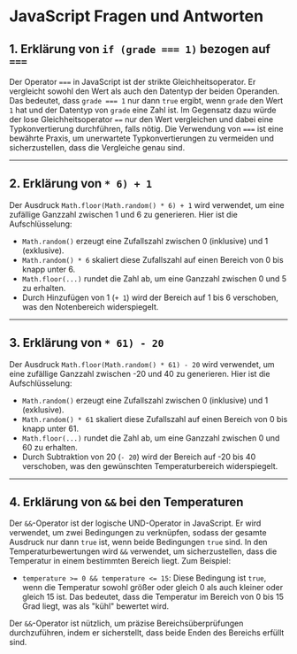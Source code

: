 # JavaScript Fragen und Antworten

## 1. Erklärung von `if (grade === 1)` bezogen auf `===`

Der Operator `===` in JavaScript ist der strikte Gleichheitsoperator. Er vergleicht sowohl den Wert als auch den Datentyp der beiden Operanden. Das bedeutet, dass `grade === 1` nur dann `true` ergibt, wenn `grade` den Wert `1` hat und der Datentyp von `grade` eine Zahl ist. Im Gegensatz dazu würde der lose Gleichheitsoperator `==` nur den Wert vergleichen und dabei eine Typkonvertierung durchführen, falls nötig. Die Verwendung von `===` ist eine bewährte Praxis, um unerwartete Typkonvertierungen zu vermeiden und sicherzustellen, dass die Vergleiche genau sind.

---

## 2. Erklärung von `* 6) + 1`

Der Ausdruck `Math.floor(Math.random() * 6) + 1` wird verwendet, um eine zufällige Ganzzahl zwischen 1 und 6 zu generieren. Hier ist die Aufschlüsselung:

- `Math.random()` erzeugt eine Zufallszahl zwischen 0 (inklusive) und 1 (exklusive).
- `Math.random() * 6` skaliert diese Zufallszahl auf einen Bereich von 0 bis knapp unter 6.
- `Math.floor(...)` rundet die Zahl ab, um eine Ganzzahl zwischen 0 und 5 zu erhalten.
- Durch Hinzufügen von 1 (`+ 1`) wird der Bereich auf 1 bis 6 verschoben, was den Notenbereich widerspiegelt.

---

## 3. Erklärung von `* 61) - 20`

Der Ausdruck `Math.floor(Math.random() * 61) - 20` wird verwendet, um eine zufällige Ganzzahl zwischen -20 und 40 zu generieren. Hier ist die Aufschlüsselung:

- `Math.random()` erzeugt eine Zufallszahl zwischen 0 (inklusive) und 1 (exklusive).
- `Math.random() * 61` skaliert diese Zufallszahl auf einen Bereich von 0 bis knapp unter 61.
- `Math.floor(...)` rundet die Zahl ab, um eine Ganzzahl zwischen 0 und 60 zu erhalten.
- Durch Subtraktion von 20 (`- 20`) wird der Bereich auf -20 bis 40 verschoben, was den gewünschten Temperaturbereich widerspiegelt.

---

## 4. Erklärung von `&&` bei den Temperaturen

Der `&&`-Operator ist der logische UND-Operator in JavaScript. Er wird verwendet, um zwei Bedingungen zu verknüpfen, sodass der gesamte Ausdruck nur dann `true` ist, wenn beide Bedingungen `true` sind. In den Temperaturbewertungen wird `&&` verwendet, um sicherzustellen, dass die Temperatur in einem bestimmten Bereich liegt. Zum Beispiel:

- `temperature >= 0 && temperature <= 15`: Diese Bedingung ist `true`, wenn die Temperatur sowohl größer oder gleich 0 als auch kleiner oder gleich 15 ist. Das bedeutet, dass die Temperatur im Bereich von 0 bis 15 Grad liegt, was als "kühl" bewertet wird.

Der `&&`-Operator ist nützlich, um präzise Bereichsüberprüfungen durchzuführen, indem er sicherstellt, dass beide Enden des Bereichs erfüllt sind.